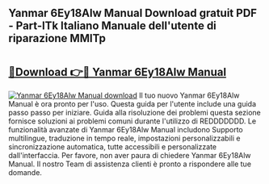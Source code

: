 ## Yanmar 6Ey18Alw Manual Download gratuit PDF - Part-lTk Italiano Manuale dell'utente di riparazione MMlTp

# <h2><a href="http://dfbghup.blite.top/?on=Yanmar+6Ey18Alw+Manual">🔗Download 👉🔴 Yanmar 6Ey18Alw Manual</a></h2>

[![Yanmar 6Ey18Alw Manual download](https://i.imgur.com/lujVjoI.png)](http://dfbghup.blite.top/?on=Yanmar+6Ey18Alw+Manual)
Il tuo nuovo Yanmar 6Ey18Alw Manual è ora pronto per l'uso. Questa guida per l'utente include una guida passo passo per iniziare. Guida alla risoluzione dei problemi questa sezione fornisce soluzioni ai problemi comuni durante l'utilizzo di REDDDDDDD. Le funzionalità avanzate di Yanmar 6Ey18Alw Manual includono Supporto multilingue, traduzione in tempo reale, impostazioni personalizzabili e sincronizzazione automatica, tutte accessibili e personalizzate dall'interfaccia. Per favore, non aver paura di chiedere Yanmar 6Ey18Alw Manual. Il nostro Team di assistenza clienti è pronto a rispondere alle tue domande.
